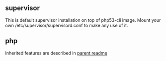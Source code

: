 
## supervisor

This is default supervisor installation on top of php53-cli image. Mount your
own /etc/supervisor/supervisord.conf to make any use of it.

## php

Inherited features are described in [parent readme](../php53-cli/README.md)


